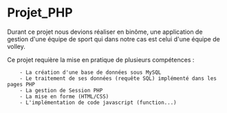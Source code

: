 # Projet_PHP

Durant ce projet nous devions réaliser en binôme, une application de gestion d'une équipe de sport qui dans notre cas est celui d'une équipe de volley.

Ce projet requière la mise en pratique de plusieurs compétences :

		- La création d'une base de données sous MySQL
    	- Le traitement de ses données (requête SQL) implémenté dans les pages PHP
    	- La gestion de Session PHP
    	- La mise en forme (HTML/CSS)
    	- L'implémentation de code javascript (function...)
